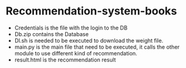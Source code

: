 # Recommendation-system-books
- Credentials is the file with the login to the DB
- Db.zip contains the Database
- Dl.sh is needed to be executed to download the weight file.
- main.py is the main file that need to be executed, it calls the other module to use different kind of recommendation.
- result.html is the recommendation result

